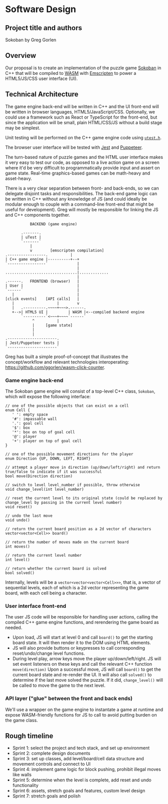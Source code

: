# Software Design

## Project title and authors

Sokoban by Greg Gorlen

## Overview

Our proposal is to create an implementation of the puzzle game [Sokoban](https://en.wikipedia.org/wiki/Sokoban) in C++ that will be compiled to [WASM](https://en.wikipedia.org/wiki/WebAssembly) with [Emscripten](https://en.wikipedia.org/wiki/Emscripten) to power a HTML5/JS/CSS user interface (UI).

## Technical Architecture

The game engine back-end will be written in C++ and the UI front-end will be written in browser languages, HTML5/JavaScript/CSS. Optionally, we could use a framework such as React or TypeScript for the front-end, but since the application will be small, plain HTML/CSS/JS without a build stage may be simplest.

Unit testing will be performed on the C++ game engine code using [`utest.h`](https://github.com/sheredom/utest.h).

The browser user interface will be tested with [Jest](https://github.com/facebook/jest) and [Puppeteer](https://github.com/puppeteer/puppeteer/).

The turn-based nature of puzzle games and the HTML user interface makes it very easy to test our code, as opposed to a live action game on a screen where it'd be very difficult to programmatically provide input and assert on game state. Real-time graphics-based games can be math-heavy and asset-heavy.

There is a very clear separation between front- and back-ends, so we can delegate disjoint tasks and responsibilities. The back-end game logic can be written in C++ without any knowledge of JS (and could ideally be modular enough to couple with a command-line front-end that might be useful for development). Greg will mostly be responsible for linking the JS and C++ components together.

```
           BACKEND (game engine)

       .-------.
       | uTest |
       `-------`
           |
           v        [emscripten compilation]
.-----------------.          |
| C++ game engine |----------+--+
`-----------------`             |
                                |
................................|.............
                                |
.------.   FRONTEND (browser)   |
| User |                        |
`------`                        |
   |                            |
[click events]    [API calls]   |
   |                   |        v
   |   .----------.~~~~+~~~>.------.
   +-->| HTML5 UI |         | WASM |<--compiled backend engine
       `----------`<~~~+~~~~`------`
            ^          |
            |     [game state]
            |
            |
.----------------------.
| Jest/Puppeteer tests |
`----------------------`
```

Greg has built a simple proof-of-concept that illustrates the concept/workflow and relevant technologies interoperating: <https://github.com/ggorlen/wasm-click-counter>.

### Game engine back-end

The Sokoban game engine will consist of a top-level C++ class, `Sokoban`, which will expose the following interface:

```
// one of the possible objects that can exist on a cell
enum Cell {
   ' ': empty space
   '#': impassable wall
   '.': goal cell
   '$': box
   '*': box on top of goal cell
   '@': player
   '+': player on top of goal cell
}

// one of the possible movement directions for the player
enum Direction {UP, DOWN, LEFT, RIGHT}

// attempt a player move in direction (up/down/left/right) and return true/false to indicate if it was successful
bool move(Direction direction)

// switch to level level_number if possible, throw otherwise
void change_level(int level_number)

// reset the current level to its original state (could be replaced by change_level by passing in the current level number)
void reset()

// undo the last move
void undo()

// return the current board position as a 2d vector of characters
vector<vector<Cell>> board()

// return the number of moves made on the current board
int moves()

// return the current level number
int level()

// return whether the current board is solved
bool solved()
```

Internally, levels will be a `vector<vector<vector<Cell>>>`, that is, a vector of sequential levels, each of which is a 2d vector representing the game board, with each cell being a character.

### User interface front-end

The user JS code will be responsible for handling user actions, calling the compiled C++ game engine functions, and rerendering the game board as needed.

- Upon load, JS will start at level 0 and call `board()` to get the starting board state. It will then render it to the DOM using HTML elements.
- JS will also provide buttons or keypresses to call corresponding reset/undo/change level functions.
- During level play, arrow keys move the player up/down/left/right. JS will set event listeners on these keys and call the relevant C++ function `move(direction)` Upon a successful move, JS will call `board()` to get the current board state and re-render the UI. It will also call `solved()` to determine if the last move solved the puzzle. If it did, `change_level()` will be called to move the game to the next level.

### API layer ("glue" between the front and back ends)

We'll use a wrapper on the game engine to instantate a game at runtime and expose WASM-friendly functions for JS to call to avoid putting burden on the game class.

## Rough timeline

- Sprint 1: select the project and tech stack, and set up environment
- Sprint 2: complete design documents
- Sprint 3: set up classes, add level/board/cell data structure and movement controls and connect to UI
- Sprint 4: implement game logic for block pushing, prohibit illegal moves like walls
- Sprint 5: determine when the level is complete, add reset and undo functionality
- Sprint 6: assets, stretch goals and features, custom level design
- Sprint 7: stretch goals and polish


